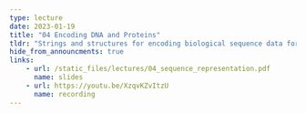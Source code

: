 ```yaml
---
type: lecture
date: 2023-01-19
title: "04 Encoding DNA and Proteins"
tldr: "Strings and structures for encoding biological sequence data for computation"
hide_from_announcments: true
links: 
    - url: /static_files/lectures/04_sequence_representation.pdf
      name: slides
    - url: https://youtu.be/XzqvKZvItzU 
      name: recording
---
```

